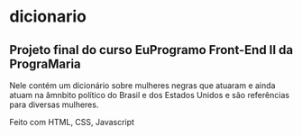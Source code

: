 # dicionario
## Projeto final do curso EuProgramo Front-End II da PrograMaria

Nele contém um dicionário sobre mulheres negras que atuaram e ainda atuam na âmnbito político do Brasil e dos Estados Unidos e são referências para diversas mulheres.

Feito com HTML, CSS, Javascript
